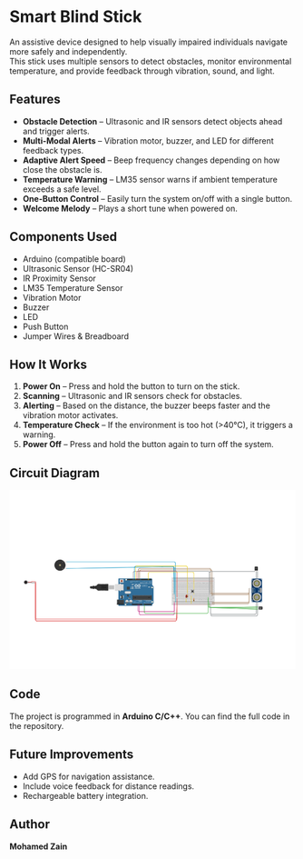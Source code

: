 # Smart Blind Stick

An assistive device designed to help visually impaired individuals navigate more safely and independently.  
This stick uses multiple sensors to detect obstacles, monitor environmental temperature, and provide feedback through vibration, sound, and light.

## Features
- **Obstacle Detection** – Ultrasonic and IR sensors detect objects ahead and trigger alerts.
- **Multi-Modal Alerts** – Vibration motor, buzzer, and LED for different feedback types.
- **Adaptive Alert Speed** – Beep frequency changes depending on how close the obstacle is.
- **Temperature Warning** – LM35 sensor warns if ambient temperature exceeds a safe level.
- **One-Button Control** – Easily turn the system on/off with a single button.
- **Welcome Melody** – Plays a short tune when powered on.

## Components Used
- Arduino (compatible board)
- Ultrasonic Sensor (HC-SR04)
- IR Proximity Sensor
- LM35 Temperature Sensor
- Vibration Motor
- Buzzer
- LED
- Push Button
- Jumper Wires & Breadboard

## How It Works
1. **Power On** – Press and hold the button to turn on the stick.
2. **Scanning** – Ultrasonic and IR sensors check for obstacles.
3. **Alerting** – Based on the distance, the buzzer beeps faster and the vibration motor activates.
4. **Temperature Check** – If the environment is too hot (>40°C), it triggers a warning.
5. **Power Off** – Press and hold the button again to turn off the system.

## Circuit Diagram
![Cirucuit Diagram](/images/Circuit_Diagram.png)

## Code
The project is programmed in **Arduino C/C++**. You can find the full code in the repository.

## Future Improvements
- Add GPS for navigation assistance.
- Include voice feedback for distance readings.
- Rechargeable battery integration.

## Author
**Mohamed Zain**
